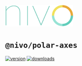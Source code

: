 <a href="https://nivo.rocks"><img alt="nivo" src="https://raw.githubusercontent.com/plouc/nivo/master/nivo.png" width="216" height="68"/></a>

# `@nivo/polar-axes`

[![version](https://img.shields.io/npm/v/@nivo/polar-axes?style=for-the-badge)](https://www.npmjs.com/package/@nivo/polar-axes)
[![downloads](https://img.shields.io/npm/dm/@nivo/polar-axes?style=for-the-badge)](https://www.npmjs.com/package/@nivo/polar-axes)
